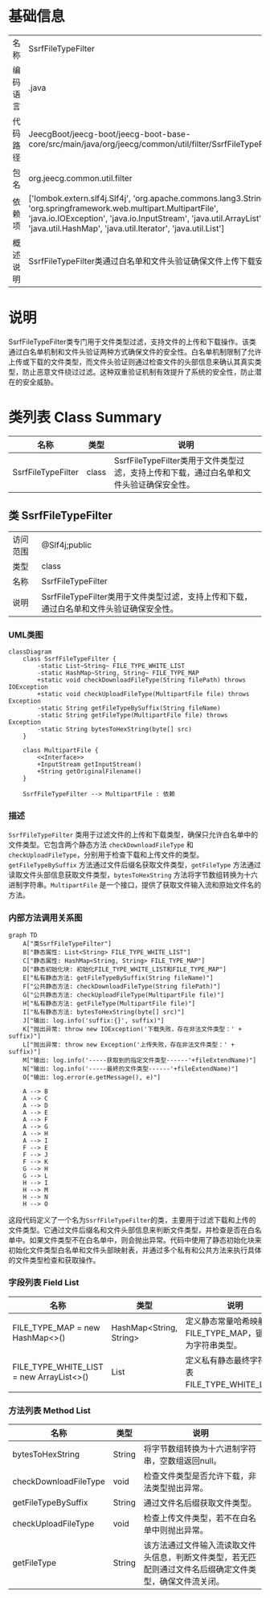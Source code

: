 # 基础信息

|      |      |
|------|------|
| 名称 | SsrfFileTypeFilter |
| 编码语言 | .java |
| 代码路径 | JeecgBoot/jeecg-boot/jeecg-boot-base-core/src/main/java/org/jeecg/common/util/filter/SsrfFileTypeFilter.java |
| 包名 | org.jeecg.common.util.filter |
| 依赖项 | ['lombok.extern.slf4j.Slf4j', 'org.apache.commons.lang3.StringUtils', 'org.springframework.web.multipart.MultipartFile', 'java.io.IOException', 'java.io.InputStream', 'java.util.ArrayList', 'java.util.HashMap', 'java.util.Iterator', 'java.util.List'] |
| 概述说明 | SsrfFileTypeFilter类通过白名单和文件头验证确保文件上传下载安全。 |

# 说明

SsrfFileTypeFilter类专门用于文件类型过滤，支持文件的上传和下载操作。该类通过白名单机制和文件头验证两种方式确保文件的安全性。白名单机制限制了允许上传或下载的文件类型，而文件头验证则通过检查文件的头部信息来确认其真实类型，防止恶意文件绕过过滤。这种双重验证机制有效提升了系统的安全性，防止潜在的安全威胁。

# 类列表 Class Summary

| 名称   | 类型  | 说明 |
|-------|------|-------------|
| SsrfFileTypeFilter | class | SsrfFileTypeFilter类用于文件类型过滤，支持上传和下载，通过白名单和文件头验证确保安全性。 |



## 类 SsrfFileTypeFilter

|      |      |
|------|------|
| 访问范围 | @Slf4j;public |
| 类型 | class |
| 名称 | SsrfFileTypeFilter |
| 说明 | SsrfFileTypeFilter类用于文件类型过滤，支持上传和下载，通过白名单和文件头验证确保安全性。 |


### UML类图

```mermaid
classDiagram
    class SsrfFileTypeFilter {
        -static List~String~ FILE_TYPE_WHITE_LIST
        -static HashMap~String, String~ FILE_TYPE_MAP
        +static void checkDownloadFileType(String filePath) throws IOException
        +static void checkUploadFileType(MultipartFile file) throws Exception
        -static String getFileTypeBySuffix(String fileName)
        -static String getFileType(MultipartFile file) throws Exception
        -static String bytesToHexString(byte[] src)
    }

    class MultipartFile {
        <<Interface>>
        +InputStream getInputStream()
        +String getOriginalFilename()
    }

    SsrfFileTypeFilter --> MultipartFile : 依赖
```

### 描述
`SsrfFileTypeFilter` 类用于过滤文件的上传和下载类型，确保只允许白名单中的文件类型。它包含两个静态方法 `checkDownloadFileType` 和 `checkUploadFileType`，分别用于检查下载和上传文件的类型。`getFileTypeBySuffix` 方法通过文件后缀名获取文件类型，`getFileType` 方法通过读取文件头部信息获取文件类型，`bytesToHexString` 方法将字节数组转换为十六进制字符串。`MultipartFile` 是一个接口，提供了获取文件输入流和原始文件名的方法。


### 内部方法调用关系图

```mermaid
graph TD
    A["类SsrfFileTypeFilter"]
    B["静态属性: List<String> FILE_TYPE_WHITE_LIST"]
    C["静态属性: HashMap<String, String> FILE_TYPE_MAP"]
    D["静态初始化块: 初始化FILE_TYPE_WHITE_LIST和FILE_TYPE_MAP"]
    E["私有静态方法: getFileTypeBySuffix(String fileName)"]
    F["公共静态方法: checkDownloadFileType(String filePath)"]
    G["公共静态方法: checkUploadFileType(MultipartFile file)"]
    H["私有静态方法: getFileType(MultipartFile file)"]
    I["私有静态方法: bytesToHexString(byte[] src)"]
    J["输出: log.info('suffix:{}', suffix)"]
    K["抛出异常: throw new IOException('下载失败，存在非法文件类型：' + suffix)"]
    L["抛出异常: throw new Exception('上传失败，存在非法文件类型：' + suffix)"]
    M["输出: log.info('-----获取到的指定文件类型------'+fileExtendName)"]
    N["输出: log.info('-----最終的文件类型------'+fileExtendName)"]
    O["输出: log.error(e.getMessage(), e)"]

    A --> B
    A --> C
    A --> D
    A --> E
    A --> F
    A --> G
    A --> H
    A --> I
    F --> E
    F --> J
    F --> K
    G --> H
    G --> L
    H --> I
    H --> M
    H --> N
    H --> O
```

这段代码定义了一个名为`SsrfFileTypeFilter`的类，主要用于过滤下载和上传的文件类型。它通过文件后缀名和文件头部信息来判断文件类型，并检查是否在白名单中。如果文件类型不在白名单中，则会抛出异常。代码中使用了静态初始化块来初始化文件类型白名单和文件头部映射表，并通过多个私有和公共方法来执行具体的文件类型检查和获取操作。

### 字段列表 Field List

| 名称  | 类型  | 说明 |
|-------|-------|------|
| FILE_TYPE_MAP = new HashMap<>() | HashMap<String, String> | 定义静态常量哈希映射FILE_TYPE_MAP，键值均为字符串类型。 |
| FILE_TYPE_WHITE_LIST = new ArrayList<>() | List<String> | 定义私有静态最终字符串列表FILE_TYPE_WHITE_LIST。 |

### 方法列表 Method List

| 名称  | 类型  | 说明 |
|-------|-------|------|
| bytesToHexString | String | 将字节数组转换为十六进制字符串，空数组返回null。 |
| checkDownloadFileType | void | 检查文件类型是否允许下载，非法类型抛出异常。 |
| getFileTypeBySuffix | String | 通过文件名后缀获取文件类型。 |
| checkUploadFileType | void | 检查上传文件类型，若不在白名单中则抛出异常。 |
| getFileType | String | 该方法通过文件输入流读取文件头信息，判断文件类型，若无匹配则通过文件名后缀确定文件类型，确保文件流关闭。 |




